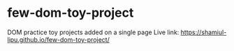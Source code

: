 # few-dom-toy-project
DOM practice toy projects added on a single page 
Live link: https://shamiul-lipu.github.io/few-dom-toy-project/
